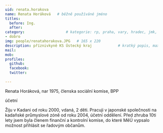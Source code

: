 ```yaml
---
uid: renata.horakova
name: Renata Horáková  	# běžně používáné jméno
titles:
  before: Ing.
  after:
category:                 	# kategorie: rp, praha, vary, hradec, jmk, senat
- dobro
img: people/renatahorakova.JPG   # 165 x 220
description: příznivkyně KS Ústecký kraj           	# kratký popis, max 160 znaků
mail: 
mob:	
profiles:
  github:
  facebook: 
  twitter: 
  
---
```


Renata Horáková, nar 1975, členska sociální komise, BPP

účetní

Žiju v Kadani od roku 2000, vdaná, 2 děti.
Pracuji v japonské společnosti na kadaňské průmyslové zóně od roku 2004, účetní oddělení.
Před zhruba 10ti lety jsem byla členem finanční a kontrolní komise, do které MěÚ vypsalo možnost přihlásit se řadovým občanům.
 
